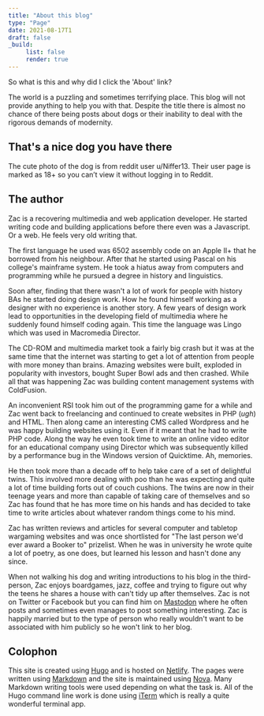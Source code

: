 ```yaml
---
title: "About this blog"
type: "Page"
date: 2021-08-17T1
draft: false
_build:
     list: false
     render: true
---
```


So what is this and why did I click the 'About' link?

The world is a puzzling and sometimes terrifying place. This blog will not provide anything to help you with that. Despite the title there is almost no chance of there being posts about dogs or their inability to deal with the rigorous demands of modernity.

## That's a nice dog you have there

The cute photo of the dog is from reddit user u/Niffer13. Their user page is marked as 18+ so you can’t view it without logging in to Reddit. 

## The author

Zac is a recovering multimedia and web application developer. He started writing code and building applications before there even was a Javascript. Or a web. He feels very old writing that.

The first language he used was 6502 assembly code on an Apple II+ that he borrowed from his neighbour. After that he started using Pascal on his college's mainframe system. He took a hiatus away from computers and programming while he pursued a degree in history and linguistics.

Soon after, finding that there wasn't a lot of work for people with history BAs he started doing design work. How he found himself working as a designer with no experience is another story. A few years of design work lead to opportunities in the developing field of multimedia where he suddenly found himself coding again. This time the language was Lingo which was used in Macromedia Director. 

The CD-ROM and multimedia market took a fairly big crash but it was at the same time that the internet was starting to get a lot of attention from people with more money than brains. Amazing websites were built, exploded in popularity with investors, bought Super Bowl ads and then crashed. While all that was happening Zac was building content management systems with ColdFusion. 

An inconvenient RSI took him out of the programming game for a while and Zac went back to freelancing and continued to create websites in PHP (_ugh_) and HTML. Then along came an interesting CMS called Wordpress and he was happy building websites using it. Even if it meant that he had to write PHP code. Along the way he even took time to write an online video editor for an educational company using Director which was subsequently killed by a performance bug in the Windows version of Quicktime. Ah, memories. 

He then took more than a decade off to help take care of a set of delightful twins. This involved more dealing with poo than he was expecting and quite a lot of time building forts out of couch cushions. The twins are now in their teenage years and more than capable of taking care of themselves and so Zac has found that he has more time on his hands and has decided to take time to write articles about whatever random things come to his mind.

Zac has written reviews and articles for several computer and tabletop wargaming websites and was once shortlisted for "The last person we'd ever award a Booker to" prizelist. When he was in university he wrote quite a lot of poetry, as one does, but learned his lesson and hasn't done any since. 

When not walking his dog and writing introductions to his blog in the third-person, Zac enjoys boardgames, jazz, coffee and trying to figure out why the teens he shares a house with can't tidy up after themselves. Zac is not on Twitter or Facebook but you can find him on [Mastodon](https://home.social/@lolzac) where he often posts and sometimes even manages to post something interesting. Zac is happily married but to the type of person who really wouldn't want to be associated with him publicly so he won't link to her blog. 

## Colophon

This site is created using [Hugo][gohugo] and is hosted on [Netlify][ghp]. The pages were written using [Markdown](https://www.markdownguide.org/) and the site is maintained using [Nova](https://nova.app). Many Markdown writing tools were used depending on what the task is. All of the Hugo command line work is done using [iTerm](https://iterm2.com/index.html) which is really a quite wonderful terminal app. 

[gohugo]: https://gohugo.io "Hugo starts with the letter H"
[ghp]:https://www.netlify.com

